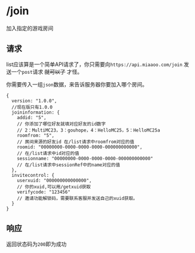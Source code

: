 # /join

加入指定的游戏房间

## 请求

list应该算是一个简单API请求了，你只需要向`https://api.miaaoo.com/join` 发送一个`post`请求 ~~就可以了~~ 才怪。

你需要传入一组`json`数据，来告诉服务器你要加入哪个房间。

```json5
{
  version: "1.0.0",
  //现在版只有1.0.0
  joininformation: {
    addid: "5",
    // 你添加了哪位好友就填对应好友的id数字
    // 2：MultiMC23，3：gouhope，4：HelloMC25，5：HelloMC25a
    roomfrom: "5",
    // 房间来源的好友id 在/list请求中roomfrom对应的值
    roomid: "00000000-0000-0000-0000-000000000000",
    // 在/list请求中id对应的值
    sessionname: "00000000-0000-0000-0000-000000000000"
    // 在/list请求中sessionRef中的name对应的值
  },
  invitecontrol: {
    userxuid: "000000000000000",
    // 你的xuid,可以用/getxuid获取
    verifycode: "123456"
    // 邀请功能解锁码，需要联系客服并发送自己的xuid获取。
  }
}
```

## 响应

返回状态码为`200`即为成功
